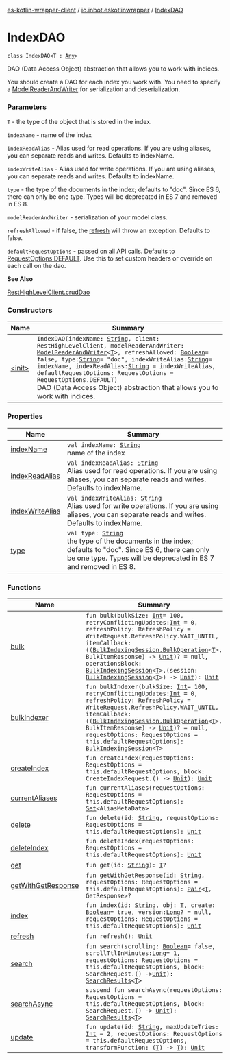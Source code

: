 [es-kotlin-wrapper-client](../../index.md) / [io.inbot.eskotlinwrapper](../index.md) / [IndexDAO](./index.md)

# IndexDAO

`class IndexDAO<T : `[`Any`](https://kotlinlang.org/api/latest/jvm/stdlib/kotlin/-any/index.html)`>`

DAO (Data Access Object) abstraction that allows you to work with indices.

You should create a DAO for each index you work with. You need to specify a [ModelReaderAndWriter](../-model-reader-and-writer/index.md) for serialization and deserialization.

### Parameters

`T` - the type of the object that is stored in the index.

`indexName` - name of the index

`indexReadAlias` - Alias used for read operations. If you are using aliases, you can separate reads and writes. Defaults to indexName.

`indexWriteAlias` - Alias used for write operations. If you are using aliases, you can separate reads and writes. Defaults to indexName.

`type` - the type of the documents in the index; defaults to "doc". Since ES 6, there can only be one type. Types will be deprecated in ES 7 and removed in ES 8.

`modelReaderAndWriter` - serialization of your model class.

`refreshAllowed` - if false, the [refresh](refresh.md) will throw an exception. Defaults to false.

`defaultRequestOptions` - passed on all API calls. Defaults to [RequestOptions.DEFAULT](#). Use this to set custom headers or override on each call on the dao.

**See Also**

[RestHighLevelClient.crudDao](../org.elasticsearch.client.-rest-high-level-client/crud-dao.md)

### Constructors

| Name | Summary |
|---|---|
| [&lt;init&gt;](-init-.md) | `IndexDAO(indexName: `[`String`](https://kotlinlang.org/api/latest/jvm/stdlib/kotlin/-string/index.html)`, client: RestHighLevelClient, modelReaderAndWriter: `[`ModelReaderAndWriter`](../-model-reader-and-writer/index.md)`<`[`T`](index.md#T)`>, refreshAllowed: `[`Boolean`](https://kotlinlang.org/api/latest/jvm/stdlib/kotlin/-boolean/index.html)` = false, type: `[`String`](https://kotlinlang.org/api/latest/jvm/stdlib/kotlin/-string/index.html)` = "doc", indexWriteAlias: `[`String`](https://kotlinlang.org/api/latest/jvm/stdlib/kotlin/-string/index.html)` = indexName, indexReadAlias: `[`String`](https://kotlinlang.org/api/latest/jvm/stdlib/kotlin/-string/index.html)` = indexWriteAlias, defaultRequestOptions: RequestOptions = RequestOptions.DEFAULT)`<br>DAO (Data Access Object) abstraction that allows you to work with indices. |

### Properties

| Name | Summary |
|---|---|
| [indexName](index-name.md) | `val indexName: `[`String`](https://kotlinlang.org/api/latest/jvm/stdlib/kotlin/-string/index.html)<br>name of the index |
| [indexReadAlias](index-read-alias.md) | `val indexReadAlias: `[`String`](https://kotlinlang.org/api/latest/jvm/stdlib/kotlin/-string/index.html)<br>Alias used for read operations. If you are using aliases, you can separate reads and writes. Defaults to indexName. |
| [indexWriteAlias](index-write-alias.md) | `val indexWriteAlias: `[`String`](https://kotlinlang.org/api/latest/jvm/stdlib/kotlin/-string/index.html)<br>Alias used for write operations. If you are using aliases, you can separate reads and writes. Defaults to indexName. |
| [type](type.md) | `val type: `[`String`](https://kotlinlang.org/api/latest/jvm/stdlib/kotlin/-string/index.html)<br>the type of the documents in the index; defaults to "doc". Since ES 6, there can only be one type. Types will be deprecated in ES 7 and removed in ES 8. |

### Functions

| Name | Summary |
|---|---|
| [bulk](bulk.md) | `fun bulk(bulkSize: `[`Int`](https://kotlinlang.org/api/latest/jvm/stdlib/kotlin/-int/index.html)` = 100, retryConflictingUpdates: `[`Int`](https://kotlinlang.org/api/latest/jvm/stdlib/kotlin/-int/index.html)` = 0, refreshPolicy: RefreshPolicy = WriteRequest.RefreshPolicy.WAIT_UNTIL, itemCallback: ((`[`BulkIndexingSession.BulkOperation`](../-bulk-indexing-session/-bulk-operation/index.md)`<`[`T`](index.md#T)`>, BulkItemResponse) -> `[`Unit`](https://kotlinlang.org/api/latest/jvm/stdlib/kotlin/-unit/index.html)`)? = null, operationsBlock: `[`BulkIndexingSession`](../-bulk-indexing-session/index.md)`<`[`T`](index.md#T)`>.(session: `[`BulkIndexingSession`](../-bulk-indexing-session/index.md)`<`[`T`](index.md#T)`>) -> `[`Unit`](https://kotlinlang.org/api/latest/jvm/stdlib/kotlin/-unit/index.html)`): `[`Unit`](https://kotlinlang.org/api/latest/jvm/stdlib/kotlin/-unit/index.html) |
| [bulkIndexer](bulk-indexer.md) | `fun bulkIndexer(bulkSize: `[`Int`](https://kotlinlang.org/api/latest/jvm/stdlib/kotlin/-int/index.html)` = 100, retryConflictingUpdates: `[`Int`](https://kotlinlang.org/api/latest/jvm/stdlib/kotlin/-int/index.html)` = 0, refreshPolicy: RefreshPolicy = WriteRequest.RefreshPolicy.WAIT_UNTIL, itemCallback: ((`[`BulkIndexingSession.BulkOperation`](../-bulk-indexing-session/-bulk-operation/index.md)`<`[`T`](index.md#T)`>, BulkItemResponse) -> `[`Unit`](https://kotlinlang.org/api/latest/jvm/stdlib/kotlin/-unit/index.html)`)? = null, requestOptions: RequestOptions = this.defaultRequestOptions): `[`BulkIndexingSession`](../-bulk-indexing-session/index.md)`<`[`T`](index.md#T)`>` |
| [createIndex](create-index.md) | `fun createIndex(requestOptions: RequestOptions = this.defaultRequestOptions, block: CreateIndexRequest.() -> `[`Unit`](https://kotlinlang.org/api/latest/jvm/stdlib/kotlin/-unit/index.html)`): `[`Unit`](https://kotlinlang.org/api/latest/jvm/stdlib/kotlin/-unit/index.html) |
| [currentAliases](current-aliases.md) | `fun currentAliases(requestOptions: RequestOptions = this.defaultRequestOptions): `[`Set`](https://kotlinlang.org/api/latest/jvm/stdlib/kotlin.collections/-set/index.html)`<AliasMetaData>` |
| [delete](delete.md) | `fun delete(id: `[`String`](https://kotlinlang.org/api/latest/jvm/stdlib/kotlin/-string/index.html)`, requestOptions: RequestOptions = this.defaultRequestOptions): `[`Unit`](https://kotlinlang.org/api/latest/jvm/stdlib/kotlin/-unit/index.html) |
| [deleteIndex](delete-index.md) | `fun deleteIndex(requestOptions: RequestOptions = this.defaultRequestOptions): `[`Unit`](https://kotlinlang.org/api/latest/jvm/stdlib/kotlin/-unit/index.html) |
| [get](get.md) | `fun get(id: `[`String`](https://kotlinlang.org/api/latest/jvm/stdlib/kotlin/-string/index.html)`): `[`T`](index.md#T)`?` |
| [getWithGetResponse](get-with-get-response.md) | `fun getWithGetResponse(id: `[`String`](https://kotlinlang.org/api/latest/jvm/stdlib/kotlin/-string/index.html)`, requestOptions: RequestOptions = this.defaultRequestOptions): `[`Pair`](https://kotlinlang.org/api/latest/jvm/stdlib/kotlin/-pair/index.html)`<`[`T`](index.md#T)`, GetResponse>?` |
| [index](--index--.md) | `fun index(id: `[`String`](https://kotlinlang.org/api/latest/jvm/stdlib/kotlin/-string/index.html)`, obj: `[`T`](index.md#T)`, create: `[`Boolean`](https://kotlinlang.org/api/latest/jvm/stdlib/kotlin/-boolean/index.html)` = true, version: `[`Long`](https://kotlinlang.org/api/latest/jvm/stdlib/kotlin/-long/index.html)`? = null, requestOptions: RequestOptions = this.defaultRequestOptions): `[`Unit`](https://kotlinlang.org/api/latest/jvm/stdlib/kotlin/-unit/index.html) |
| [refresh](refresh.md) | `fun refresh(): `[`Unit`](https://kotlinlang.org/api/latest/jvm/stdlib/kotlin/-unit/index.html) |
| [search](search.md) | `fun search(scrolling: `[`Boolean`](https://kotlinlang.org/api/latest/jvm/stdlib/kotlin/-boolean/index.html)` = false, scrollTtlInMinutes: `[`Long`](https://kotlinlang.org/api/latest/jvm/stdlib/kotlin/-long/index.html)` = 1, requestOptions: RequestOptions = this.defaultRequestOptions, block: SearchRequest.() -> `[`Unit`](https://kotlinlang.org/api/latest/jvm/stdlib/kotlin/-unit/index.html)`): `[`SearchResults`](../-search-results/index.md)`<`[`T`](index.md#T)`>` |
| [searchAsync](search-async.md) | `suspend fun searchAsync(requestOptions: RequestOptions = this.defaultRequestOptions, block: SearchRequest.() -> `[`Unit`](https://kotlinlang.org/api/latest/jvm/stdlib/kotlin/-unit/index.html)`): `[`SearchResults`](../-search-results/index.md)`<`[`T`](index.md#T)`>` |
| [update](update.md) | `fun update(id: `[`String`](https://kotlinlang.org/api/latest/jvm/stdlib/kotlin/-string/index.html)`, maxUpdateTries: `[`Int`](https://kotlinlang.org/api/latest/jvm/stdlib/kotlin/-int/index.html)` = 2, requestOptions: RequestOptions = this.defaultRequestOptions, transformFunction: (`[`T`](index.md#T)`) -> `[`T`](index.md#T)`): `[`Unit`](https://kotlinlang.org/api/latest/jvm/stdlib/kotlin/-unit/index.html) |
